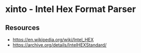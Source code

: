 # xinto - Intel Hex Format Parser

## Resources

- https://en.wikipedia.org/wiki/Intel_HEX
- https://archive.org/details/IntelHEXStandard/

